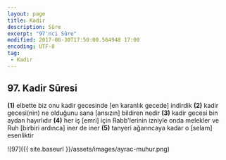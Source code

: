 ```yaml
---
layout: page
title: Kadir
description: Sûre
excerpt: "97'nci Sûre"
modified: 2017-08-30T17:50:00.564948 17:00
encoding: UTF-8
tag: 
 - Kadir
---
```


## 97. Kadir Sûresi

**(1)** elbette biz onu kadir gecesinde [en karanlık gecede] indirdik
**(2)** kadir gecesi(nin) ne olduğunu sana [ansızın] bildiren nedir
**(3)** kadir gecesi bin aydan hayırlıdır
**(4)** her iş [emri] için Rabb'lerinin izniyle onda melekler ve Ruh  [birbiri ardınca] iner de iner
**(5)** tanyeri ağarıncaya kadar o [selam] esenliktir

![97]({{ site.baseurl }}/assets/images/ayrac-muhur.png)
 
